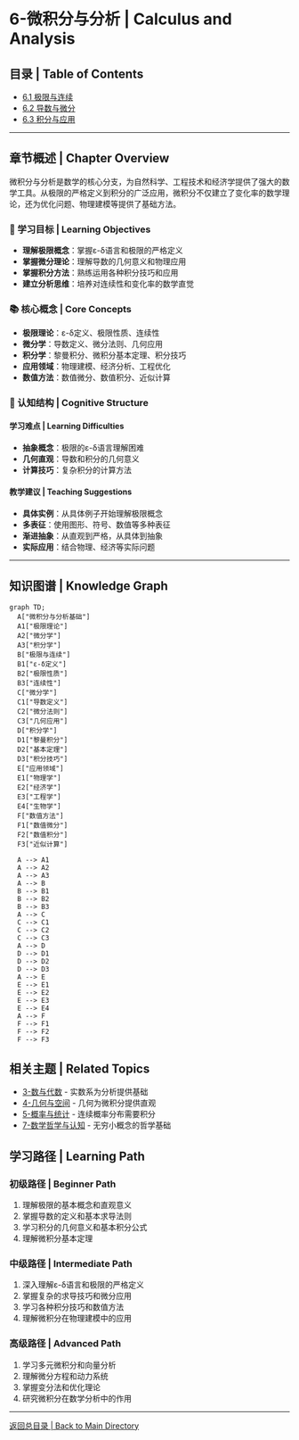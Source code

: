# 6-微积分与分析 | Calculus and Analysis

## 目录 | Table of Contents

- [6.1 极限与连续](./6.1-极限与连续.md)
- [6.2 导数与微分](./6.2-导数与微分.md)
- [6.3 积分与应用](./6.3-积分与应用.md)

---

## 章节概述 | Chapter Overview

微积分与分析是数学的核心分支，为自然科学、工程技术和经济学提供了强大的数学工具。从极限的严格定义到积分的广泛应用，微积分不仅建立了变化率的数学理论，还为优化问题、物理建模等提供了基础方法。

### 🎯 学习目标 | Learning Objectives

- **理解极限概念**：掌握ε-δ语言和极限的严格定义
- **掌握微分理论**：理解导数的几何意义和物理应用
- **掌握积分方法**：熟练运用各种积分技巧和应用
- **建立分析思维**：培养对连续性和变化率的数学直觉

### 📚 核心概念 | Core Concepts

- **极限理论**：ε-δ定义、极限性质、连续性
- **微分学**：导数定义、微分法则、几何应用
- **积分学**：黎曼积分、微积分基本定理、积分技巧
- **应用领域**：物理建模、经济分析、工程优化
- **数值方法**：数值微分、数值积分、近似计算

### 🧠 认知结构 | Cognitive Structure

#### 学习难点 | Learning Difficulties

- **抽象概念**：极限的ε-δ语言理解困难
- **几何直观**：导数和积分的几何意义
- **计算技巧**：复杂积分的计算方法

#### 教学建议 | Teaching Suggestions

- **具体实例**：从具体例子开始理解极限概念
- **多表征**：使用图形、符号、数值等多种表征
- **渐进抽象**：从直观到严格，从具体到抽象
- **实际应用**：结合物理、经济等实际问题

---

## 知识图谱 | Knowledge Graph

```mermaid
graph TD;
  A["微积分与分析基础"]
  A1["极限理论"]
  A2["微分学"]
  A3["积分学"]
  B["极限与连续"]
  B1["ε-δ定义"]
  B2["极限性质"]
  B3["连续性"]
  C["微分学"]
  C1["导数定义"]
  C2["微分法则"]
  C3["几何应用"]
  D["积分学"]
  D1["黎曼积分"]
  D2["基本定理"]
  D3["积分技巧"]
  E["应用领域"]
  E1["物理学"]
  E2["经济学"]
  E3["工程学"]
  E4["生物学"]
  F["数值方法"]
  F1["数值微分"]
  F2["数值积分"]
  F3["近似计算"]
  
  A --> A1
  A --> A2
  A --> A3
  A --> B
  B --> B1
  B --> B2
  B --> B3
  A --> C
  C --> C1
  C --> C2
  C --> C3
  A --> D
  D --> D1
  D --> D2
  D --> D3
  A --> E
  E --> E1
  E --> E2
  E --> E3
  E --> E4
  A --> F
  F --> F1
  F --> F2
  F --> F3
```

## 相关主题 | Related Topics

- [3-数与代数](../3-数与代数/README.md) - 实数系为分析提供基础
- [4-几何与空间](../4-几何与空间/README.md) - 几何为微积分提供直观
- [5-概率与统计](../5-概率与统计/README.md) - 连续概率分布需要积分
- [7-数学哲学与认知](../7-数学哲学与认知/README.md) - 无穷小概念的哲学基础

## 学习路径 | Learning Path

### 初级路径 | Beginner Path

1. 理解极限的基本概念和直观意义
2. 掌握导数的定义和基本求导法则
3. 学习积分的几何意义和基本积分公式
4. 理解微积分基本定理

### 中级路径 | Intermediate Path

1. 深入理解ε-δ语言和极限的严格定义
2. 掌握复杂的求导技巧和微分应用
3. 学习各种积分技巧和数值方法
4. 理解微积分在物理建模中的应用

### 高级路径 | Advanced Path

1. 学习多元微积分和向量分析
2. 理解微分方程和动力系统
3. 掌握变分法和优化理论
4. 研究微积分在数学分析中的作用

---

[返回总目录 | Back to Main Directory](../README.md)
